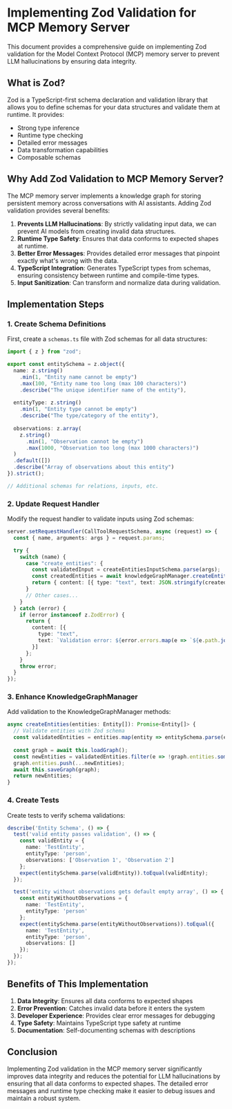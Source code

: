 # Implementing Zod Validation for MCP Memory Server

This document provides a comprehensive guide on implementing Zod validation for the Model Context Protocol (MCP) memory server to prevent LLM hallucinations by ensuring data integrity.

## What is Zod?

Zod is a TypeScript-first schema declaration and validation library that allows you to define schemas for your data structures and validate them at runtime. It provides:

- Strong type inference
- Runtime type checking
- Detailed error messages
- Data transformation capabilities
- Composable schemas

## Why Add Zod Validation to MCP Memory Server?

The MCP memory server implements a knowledge graph for storing persistent memory across conversations with AI assistants. Adding Zod validation provides several benefits:

1. **Prevents LLM Hallucinations**: By strictly validating input data, we can prevent AI models from creating invalid data structures.
2. **Runtime Type Safety**: Ensures that data conforms to expected shapes at runtime.
3. **Better Error Messages**: Provides detailed error messages that pinpoint exactly what's wrong with the data.
4. **TypeScript Integration**: Generates TypeScript types from schemas, ensuring consistency between runtime and compile-time types.
5. **Input Sanitization**: Can transform and normalize data during validation.

## Implementation Steps

### 1. Create Schema Definitions

First, create a `schemas.ts` file with Zod schemas for all data structures:

```typescript
import { z } from "zod";

export const entitySchema = z.object({
  name: z.string()
    .min(1, "Entity name cannot be empty")
    .max(100, "Entity name too long (max 100 characters)")
    .describe("The unique identifier name of the entity"),
  
  entityType: z.string()
    .min(1, "Entity type cannot be empty")
    .describe("The type/category of the entity"),
  
  observations: z.array(
    z.string()
      .min(1, "Observation cannot be empty")
      .max(1000, "Observation too long (max 1000 characters)")
  )
  .default([])
  .describe("Array of observations about this entity")
}).strict();

// Additional schemas for relations, inputs, etc.
```

### 2. Update Request Handler

Modify the request handler to validate inputs using Zod schemas:

```typescript
server.setRequestHandler(CallToolRequestSchema, async (request) => {
  const { name, arguments: args } = request.params;

  try {
    switch (name) {
      case "create_entities": {
        const validatedInput = createEntitiesInputSchema.parse(args);
        const createdEntities = await knowledgeGraphManager.createEntities(validatedInput.entities);
        return { content: [{ type: "text", text: JSON.stringify(createdEntities, null, 2) }] };
      }
      // Other cases...
    }
  } catch (error) {
    if (error instanceof z.ZodError) {
      return {
        content: [{
          type: "text",
          text: `Validation error: ${error.errors.map(e => `${e.path.join('.')}: ${e.message}`).join(', ')}`
        }]
      };
    }
    throw error;
  }
});
```

### 3. Enhance KnowledgeGraphManager

Add validation to the KnowledgeGraphManager methods:

```typescript
async createEntities(entities: Entity[]): Promise<Entity[]> {
  // Validate entities with Zod schema
  const validatedEntities = entities.map(entity => entitySchema.parse(entity));
  
  const graph = await this.loadGraph();
  const newEntities = validatedEntities.filter(e => !graph.entities.some(existingEntity => existingEntity.name === e.name));
  graph.entities.push(...newEntities);
  await this.saveGraph(graph);
  return newEntities;
}
```

### 4. Create Tests

Create tests to verify schema validations:

```typescript
describe('Entity Schema', () => {
  test('valid entity passes validation', () => {
    const validEntity = {
      name: 'TestEntity',
      entityType: 'person',
      observations: ['Observation 1', 'Observation 2']
    };
    expect(entitySchema.parse(validEntity)).toEqual(validEntity);
  });

  test('entity without observations gets default empty array', () => {
    const entityWithoutObservations = {
      name: 'TestEntity',
      entityType: 'person'
    };
    expect(entitySchema.parse(entityWithoutObservations)).toEqual({
      name: 'TestEntity',
      entityType: 'person',
      observations: []
    });
  });
});
```

## Benefits of This Implementation

1. **Data Integrity**: Ensures all data conforms to expected shapes
2. **Error Prevention**: Catches invalid data before it enters the system
3. **Developer Experience**: Provides clear error messages for debugging
4. **Type Safety**: Maintains TypeScript type safety at runtime
5. **Documentation**: Self-documenting schemas with descriptions

## Conclusion

Implementing Zod validation in the MCP memory server significantly improves data integrity and reduces the potential for LLM hallucinations by ensuring that all data conforms to expected shapes. The detailed error messages and runtime type checking make it easier to debug issues and maintain a robust system.
